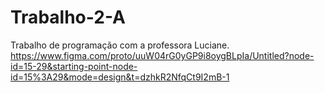 # Trabalho-2-A
Trabalho de programação com a professora Luciane.
https://www.figma.com/proto/uuW04rG0yGP9i8oygBLpIa/Untitled?node-id=15-29&starting-point-node-id=15%3A29&mode=design&t=dzhkR2NfqCt9I2mB-1
